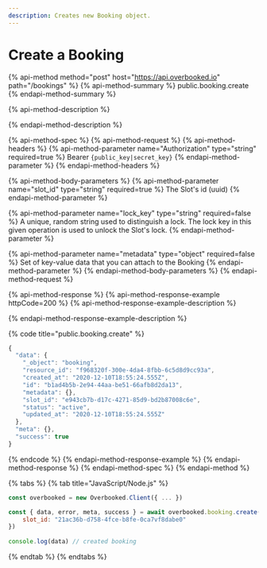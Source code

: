 ```yaml
---
description: Creates new Booking object.
---
```


# Create a Booking

{% api-method method="post" host="https://api.overbooked.io" path="/bookings" %}
{% api-method-summary %}
public.booking.create
{% endapi-method-summary %}

{% api-method-description %}

{% endapi-method-description %}

{% api-method-spec %}
{% api-method-request %}
{% api-method-headers %}
{% api-method-parameter name="Authorization" type="string" required=true %}
Bearer `{public_key|secret_key}`
{% endapi-method-parameter %}
{% endapi-method-headers %}

{% api-method-body-parameters %}
{% api-method-parameter name="slot\_id" type="string" required=true %}
The Slot's id \(uuid\)
{% endapi-method-parameter %}

{% api-method-parameter name="lock\_key" type="string" required=false %}
A unique, random string used to distinguish a lock. The lock key in this given operation is used to unlock the Slot's lock.
{% endapi-method-parameter %}

{% api-method-parameter name="metadata" type="object" required=false %}
Set of key-value data that you can attach to the Booking
{% endapi-method-parameter %}
{% endapi-method-body-parameters %}
{% endapi-method-request %}

{% api-method-response %}
{% api-method-response-example httpCode=200 %}
{% api-method-response-example-description %}

{% endapi-method-response-example-description %}

{% code title="public.booking.create" %}
```javascript
{
  "data": {
    "_object": "booking",
    "resource_id": "f968320f-300e-4da4-8fbb-6c5d8d9cc93a",
    "created_at": "2020-12-10T18:55:24.555Z",
    "id": "b1ad4b5b-2e94-44aa-be51-66afb8d2da13",
    "metadata": {},
    "slot_id": "e943cb7b-d17c-4271-85d9-bd2b87008c6e",
    "status": "active",
    "updated_at": "2020-12-10T18:55:24.555Z"
  },
  "meta": {},
  "success": true
}
```
{% endcode %}
{% endapi-method-response-example %}
{% endapi-method-response %}
{% endapi-method-spec %}
{% endapi-method %}

{% tabs %}
{% tab title="JavaScript/Node.js" %}
```javascript
const overbooked = new Overbooked.Client({ ... })

const { data, error, meta, success } = await overbooked.booking.create({
    slot_id: "21ac36b-d758-4fce-b8fe-0ca7vf8dabe0"
})
    
console.log(data) // created booking
```
{% endtab %}
{% endtabs %}

